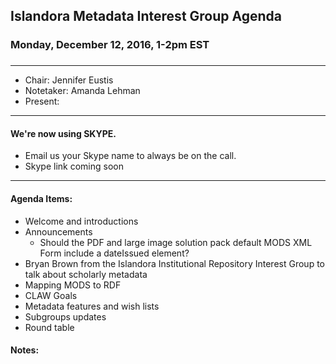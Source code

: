 ## Islandora Metadata Interest Group Agenda
### Monday, December 12, 2016, 1-2pm EST
### 
---
* Chair: Jennifer Eustis
* Notetaker: Amanda Lehman
* Present: 

---

#### We're now using SKYPE.  
* Email us your Skype name to always be on the call.
* Skype link coming soon

---

#### Agenda Items:
* Welcome and introductions
* Announcements  
  * Should the PDF and large image solution pack default MODS XML Form include a dateIssued element?
* Bryan Brown from the Islandora Institutional Repository Interest Group to talk about scholarly metadata
* Mapping MODS to RDF
* CLAW Goals
* Metadata features and wish lists
* Subgroups updates
* Round table

#### Notes:

